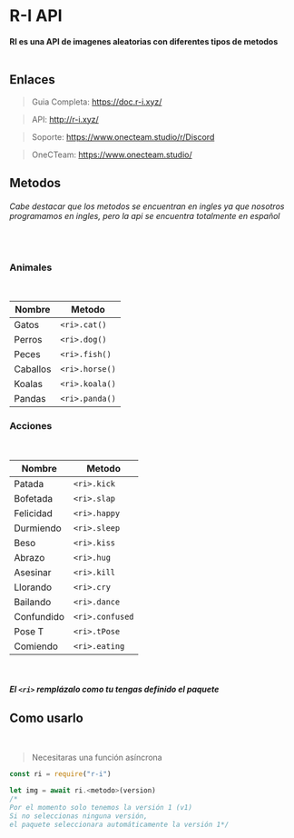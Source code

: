 # R-I API

#### RI es una API de imagenes aleatorias con diferentes tipos de metodos <br><br>

## Enlaces

> Guia Completa: https://doc.r-i.xyz/

> API: http://r-i.xyz/

> Soporte: https://www.onecteam.studio/r/Discord

> OneCTeam: https://www.onecteam.studio/

## Metodos

###### Cabe destacar que los metodos se encuentran en ingles ya que nosotros programamos en ingles, pero la api se encuentra totalmente en español

<br>

### Animales

<br>

| Nombre   | Metodo         |
| -------- | -------------- |
| Gatos    | `<ri>.cat()`   |
| Perros   | `<ri>.dog()`   |
| Peces    | `<ri>.fish()`  |
| Caballos | `<ri>.horse()` |
| Koalas   | `<ri>.koala()` |
| Pandas   | `<ri>.panda()` |

### Acciones

<br>

| Nombre     | Metodo          |
| ---------- | --------------- |
| Patada     | `<ri>.kick`     |
| Bofetada   | `<ri>.slap`     |
| Felicidad  | `<ri>.happy`    |
| Durmiendo  | `<ri>.sleep`    |
| Beso       | `<ri>.kiss`     |
| Abrazo     | `<ri>.hug`      |
| Asesinar   | `<ri>.kill`     |
| Llorando   | `<ri>.cry`      |
| Bailando   | `<ri>.dance`    |
| Confundido | `<ri>.confused` |
| Pose T     | `<ri>.tPose`    |
| Comiendo   | `<ri>.eating`   |

<br>

##### El `<ri>` remplázalo como tu tengas definido el paquete

## Como usarlo

<br>

> Necesitaras una función asíncrona

```javascript
const ri = require("r-i")

let img = await ri.<metodo>(version)
/*
Por el momento solo tenemos la versión 1 (v1)
Si no seleccionas ninguna versión,
el paquete seleccionara automáticamente la versión 1*/
```
